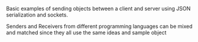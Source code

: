 Basic examples of sending objects between a client and server using JSON serialization and sockets.

Senders and Receivers from different programming languages can be mixed and matched since they all use the same ideas and sample object
